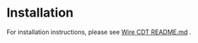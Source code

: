 # Installation

For installation instructions, please see [Wire CDT README.md](https://github.com/Wire-Network/wire-cdt#installation) .
